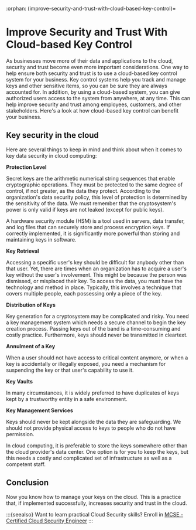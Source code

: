 :orphan:
(improve-security-and-trust-with-cloud-based-key-control)=

# Improve Security and Trust With Cloud-based Key Control

As businesses move more of their data and applications to the cloud, security and trust become even more important considerations. One way to help ensure both security and trust is to use a cloud-based key control system for your business. Key control systems help you track and manage keys and other sensitive items, so you can be sure they are always accounted for. In addition, by using a cloud-based system, you can give authorized users access to the system from anywhere, at any time. This can help improve security and trust among employees, customers, and other stakeholders. Here's a look at how cloud-based key control can benefit your business.

## Key security in the cloud

Here are several things to keep in mind and think about when it comes to key data security in cloud computing:

**Protection Level**

Secret keys are the arithmetic numerical string sequences that enable cryptographic operations. They must be protected to the same degree of control, if not greater, as the data they protect. According to the organization's data security policy, this level of protection is determined by the sensitivity of the data. We must remember that the cryptosystem's power is only valid if keys are not leaked (except for public keys).

A hardware security module (HSM) is a tool used in servers, data transfer, and log files that can securely store and process encryption keys. If correctly implemented, it is significantly more powerful than storing and maintaining keys in software.

**Key Retrieval**

Accessing a specific user's key should be difficult for anybody other than that user. Yet, there are times when an organization has to acquire a user's key without the user's involvement. This might be because the person was dismissed, or misplaced their key. To access the data, you must have the technology and method in place. Typically, this involves a technique that covers multiple people, each possessing only a piece of the key.

**Distribution of Keys**

Key generation for a cryptosystem may be complicated and risky. You need a key management system which needs a secure channel to begin the key creation process. Passing keys out of the band is a time-consuming and costly practice. Furthermore, keys should never be transmitted in cleartext.

**Annulment of a Key**

When a user should not have access to critical content anymore, or when a key is accidentally or illegally exposed, you need a mechanism for suspending the key or that user's capability to use it.

**Key Vaults**

In many circumstances, it is widely preferred to have duplicates of keys kept by a trustworthy entity in a safe environment.

**Key Management Services**

Keys should never be kept alongside the data they are safeguarding. We should not provide physical access to keys to people who do not have permission.

In cloud computing, it is preferable to store the keys somewhere other than the cloud provider's data center.
One option is for you to keep the keys, but this needs a costly and complicated set of infrastructure as well as a competent staff.

## Conclusion

Now you know how to manage your keys on the cloud. This is a practice that, if implemented successfully, increases security and trust in the cloud.

:::{seealso}
Want to learn practical Cloud Security skills? Enroll in [MCSE - Certified Cloud Security Engineer](https://www.mosse-institute.com/certifications/mcse-certified-cloud-security-engineer.html)
:::
